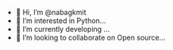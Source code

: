 - 👋 Hi, I’m @nabagkmit
- 👀 I’m interested in Python...
- 🌱 I’m currently developing ...
- 💞️ I’m looking to collaborate on Open source...

<!---
nabagkmit/nabagkmit is a ✨ special ✨ repository because its `README.md` (this file) appears on your GitHub profile.
You can click the Preview link to take a look at your changes.
--->
